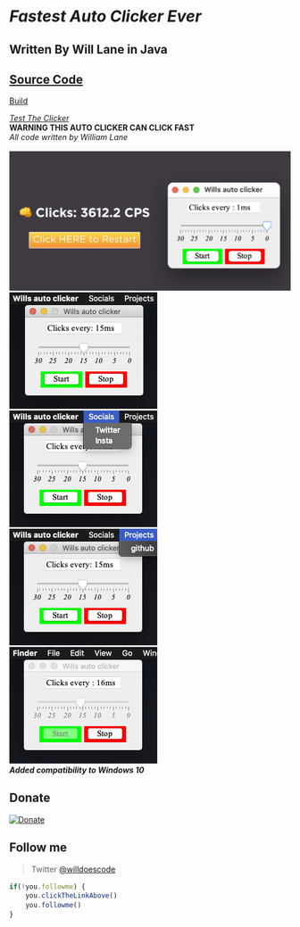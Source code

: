 <link rel="stylesheet" href="https://stackpath.bootstrapcdn.com/bootstrap/4.5.0/css/bootstrap.min.css" integrity="sha384-9aIt2nRpC12Uk9gS9baDl411NQApFmC26EwAOH8WgZl5MYYxFfc+NcPb1dKGj7Sk" crossorigin="anonymous">

# ***Fastest Auto Clicker Ever*** <br />
## Written By Will Lane in Java <br />
## <a href="src/com/willcodes/">Source Code</a> <br />

<a href="https://github.com/willdoescode/willsautoclick/tree/master/out/artifacts/willsautoclick_jar">Build</a>

_<a href="https://kohiclicktest.org/clicker-test.html">Test The Clicker</a>_ <br />
**WARNING THIS AUTO CLICKER CAN CLICK FAST** <br />
_All code written by William Lane_
<br />
<br />
![Alt text](readmeicons/dontevenask.png?raw=true "Title")
<br />
![Alt text](readmeicons/bob.png?raw=true "Title")
![Alt text](readmeicons/ss.png?raw=true "Title")
<br />
![Alt text](readmeicons/ss1.png?raw=true "Title")
![Alt text](readmeicons/ss2.png?raw=true "Title")
<br />
***Added compatibility to Windows 10***

## Donate
[![Donate](https://img.shields.io/badge/$-support-ff69b4.svg?style=flat)](https://paypal.me/williamdlane)

## Follow me
> Twitter [@willdoescode](https://twitter.com/willdoescode)
```javascript
if(!you.followme) {
    you.clickTheLinkAbove()
    you.followme()
}
```
